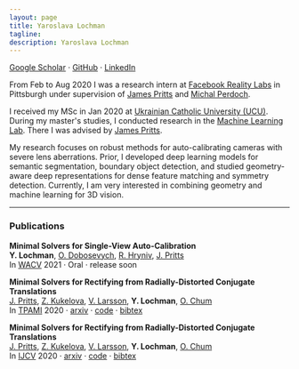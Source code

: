 ```yaml
---
layout: page
title: Yaroslava Lochman
tagline: 
description: Yaroslava Lochman
---
```


[Google Scholar](https://scholar.google.com/citations?user=9tfA7cMAAAAJ) · [GitHub](https://github.com/ylochman) · [LinkedIn](https://www.linkedin.com/in/yaroslava-lochman-008408129/)

From Feb to Aug 2020 I was a research intern at [Facebook Reality Labs][frl] in Pittsburgh under supervision of [James Pritts](https://prittjam.github.io) and [Michal Perdoch](https://scholar.google.com/citations?user=0Y_LBNIAAAAJ).

I received my MSc in Jan 2020 at [Ukrainian Catholic University (UCU)][ucu]. During my master's studies, I conducted research in the [Machine Learning Lab][mllab]. There I was advised by [James Pritts](https://prittjam.github.io).

My research focuses on robust methods for auto-calibrating cameras with severe lens aberrations. Prior, I developed deep learning models for semantic segmentation, boundary object detection, and studied geometry-aware deep representations for dense feature matching and symmetry detection. Currently, I am very interested in combining geometry and machine learning for 3D vision.

<!-- ---

#### News
<style>
.date {
  color:darkgrey;
  font-size:small;
  vertical-align:bottom;
} 
</style>
<span class="date">**Feb 2020:**</span> | Started a Research Internship at [Facebook Reality Labs][frl] in Pittsburgh.
<span class="date">**Jan 2020:**</span> | Presented my [Master's Thesis](http://er.ucu.edu.ua/bitstream/handle/1/2039/Lochman_Minimal%20Solvers%20for%20Single.pdf) at [Ukrainian Catholic University (UCU)][ucu].
<span class="date">**Dec 2019:**</span> | Organised a [Computer Vision course](https://github.com/ucuapps/computer-vision-course) for CS bachelors at [UCU][ucu].
<span class="date">**Sep 2018:**</span> | Obtained a scholarship for conducting research in the [Machine Learning Lab][mllab] at [UCU][ucu]. -->

[ucu]: https://apps.ucu.edu.ua/en
[mllab]: https://apps.ucu.edu.ua/en/mllab
[frl]: https://tech.fb.com/codec-avatars-facebook-reality-labs

---

### Publications

**Minimal Solvers for Single-View Auto-Calibration**  
**Y. Lochman**, [O. Dobosevych][odobosevych], [R. Hryniv][rhryniv], [J. Pritts][jbpritts]  
In [WACV](http://wacv2021.thecvf.com) 2021 · Oral · release soon

**Minimal Solvers for Rectifying from Radially-Distorted Conjugate Translations**  
[J. Pritts][jbpritts], [Z. Kukelova][zkukelova], [V. Larsson][vlarsson], **Y. Lochman**, [O. Chum][ochum]  
In [TPAMI](https://ieeexplore.ieee.org/document/9086062) 2020 · [arxiv](https://arxiv.org/pdf/1911.01507.pdf) · [code][repeats] · [bibtex](pages/bibtex/pami20.html)

**Minimal Solvers for Rectifying from Radially-Distorted Conjugate Translations**  
[J. Pritts][jbpritts], [Z. Kukelova][zkukelova], [V. Larsson][vlarsson], **Y. Lochman**, [O. Chum][ochum]  
In [IJCV](https://link.springer.com/article/10.1007/s11263-019-01216-x) 2020 · [arxiv](https://arxiv.org/pdf/1911.01507.pdf) · [code][repeats] · [bibtex](pages/bibtex/ijcv20.html)


[jbpritts]: https://scholar.google.com/citations?user=fvTKAEUAAAAJ
[zkukelova]: https://scholar.google.com/citations?user=M4a3VyYAAAAJ
[vlarsson]: https://scholar.google.com/citations?user=vHeD0TYAAAAJ
[ochum]: https://scholar.google.com/citations?user=4T42Ke0AAAAJ
[odobosevych]: https://scholar.google.com/citations?user=Zg-YKKQAAAAJ
[rhryniv]: https://scholar.google.com/citations?user=VqhpE1QAAAAJ

[repeats]: https://github.com/prittjam/repeats
[autocalib]: https://github.com/ylochman/autocalib

